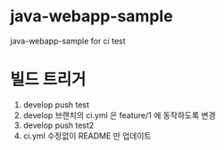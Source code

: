 # java-webapp-sample
java-webapp-sample for ci test

# 빌드 트리거
1. develop push test
2. develop 브랜치의 ci.yml 은 feature/1 에 동작하도록 변경
3. develop push test2
4. ci.yml 수정없이 README 만 업데이트 